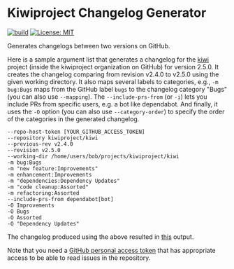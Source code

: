# Kiwiproject Changelog Generator

[![build](https://github.com/kiwiproject/kiwiproject-changelog/actions/workflows/build.yml/badge.svg)](https://github.com/kiwiproject/kiwiproject-changelog/actions/workflows/build.yml)
[![License: MIT](https://img.shields.io/badge/License-MIT-blue.svg)](https://opensource.org/licenses/MIT)

Generates changelogs between two versions on GitHub.

Here is a sample argument list that generates a changelog for the [kiwi](https://github.com/kiwiproject/kiwi) 
project (inside the kiwiproject organization on GitHub) for version 2.5.0.
It creates the changelog comparing from revision v2.4.0 to v2.5.0 using the given working directory.
It also maps several labels to categories, e.g., `-m bug:Bugs`
maps from the GitHub label `bugs` to the changelog category "Bugs" (you can also use `--mapping`).
The `--include-prs-from` (or `-i`) lets you include PRs from specific users, e.g. a bot like dependabot.
And finally, it uses the `-O` option (you can also use `--category-order`) to specify the order of
the categories in the generated changelog.

```
--repo-host-token [YOUR_GITHUB_ACCESS_TOKEN]
--repository kiwiproject/kiwi
--previous-rev v2.4.0
--revision v2.5.0
--working-dir /home/users/bob/projects/kiwiproject/kiwi
-m bug:Bugs
-m "new feature:Improvements"
-m enhancement:Improvements
-m "dependencies:Dependency Updates"
-m "code cleanup:Assorted"
-m refactoring:Assorted
--include-prs-from dependabot[bot]
-O Improvements
-O Bugs
-O Assorted
-O "Dependency Updates"
```

The changelog produced using the above resulted in [this](https://github.com/kiwiproject/kiwi/releases/tag/v2.5.0) output.

Note that you need a [GitHub personal access token](https://docs.github.com/en/authentication/keeping-your-account-and-data-secure/managing-your-personal-access-tokens)
that has appropriate access to be able to read issues in the repository.
